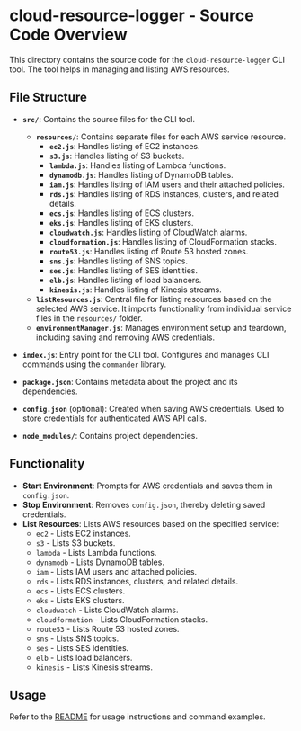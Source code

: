 # cloud-resource-logger - Source Code Overview

This directory contains the source code for the `cloud-resource-logger` CLI tool. The tool helps in managing and listing AWS resources.

## File Structure

- **`src/`**: Contains the source files for the CLI tool.
  - **`resources/`**: Contains separate files for each AWS service resource.
    - **`ec2.js`**: Handles listing of EC2 instances.
    - **`s3.js`**: Handles listing of S3 buckets.
    - **`lambda.js`**: Handles listing of Lambda functions.
    - **`dynamodb.js`**: Handles listing of DynamoDB tables.
    - **`iam.js`**: Handles listing of IAM users and their attached policies.
    - **`rds.js`**: Handles listing of RDS instances, clusters, and related details.
    - **`ecs.js`**: Handles listing of ECS clusters.
    - **`eks.js`**: Handles listing of EKS clusters.
    - **`cloudwatch.js`**: Handles listing of CloudWatch alarms.
    - **`cloudformation.js`**: Handles listing of CloudFormation stacks.
    - **`route53.js`**: Handles listing of Route 53 hosted zones.
    - **`sns.js`**: Handles listing of SNS topics.
    - **`ses.js`**: Handles listing of SES identities.
    - **`elb.js`**: Handles listing of load balancers.
    - **`kinesis.js`**: Handles listing of Kinesis streams.
  - **`listResources.js`**: Central file for listing resources based on the selected AWS service. It imports functionality from individual service files in the `resources/` folder.
  - **`environmentManager.js`**: Manages environment setup and teardown, including saving and removing AWS credentials.

- **`index.js`**: Entry point for the CLI tool. Configures and manages CLI commands using the `commander` library.

- **`package.json`**: Contains metadata about the project and its dependencies.

- **`config.json`** (optional): Created when saving AWS credentials. Used to store credentials for authenticated AWS API calls.

- **`node_modules/`**: Contains project dependencies.

## Functionality

- **Start Environment**: Prompts for AWS credentials and saves them in `config.json`.
- **Stop Environment**: Removes `config.json`, thereby deleting saved credentials.
- **List Resources**: Lists AWS resources based on the specified service:
  - `ec2` - Lists EC2 instances.
  - `s3` - Lists S3 buckets.
  - `lambda` - Lists Lambda functions.
  - `dynamodb` - Lists DynamoDB tables.
  - `iam` - Lists IAM users and attached policies.
  - `rds` - Lists RDS instances, clusters, and related details.
  - `ecs` - Lists ECS clusters.
  - `eks` - Lists EKS clusters.
  - `cloudwatch` - Lists CloudWatch alarms.
  - `cloudformation` - Lists CloudFormation stacks.
  - `route53` - Lists Route 53 hosted zones.
  - `sns` - Lists SNS topics.
  - `ses` - Lists SES identities.
  - `elb` - Lists load balancers.
  - `kinesis` - Lists Kinesis streams.

## Usage

Refer to the [README](./README.md) for usage instructions and command examples.
